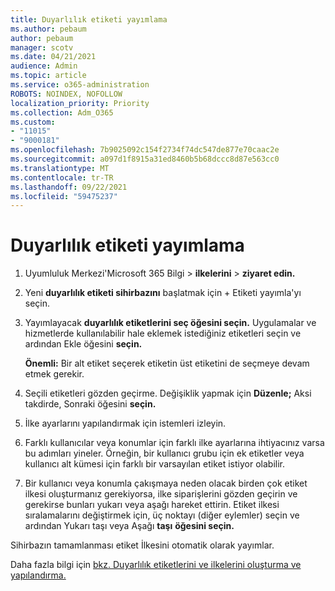 ```yaml
---
title: Duyarlılık etiketi yayımlama
ms.author: pebaum
author: pebaum
manager: scotv
ms.date: 04/21/2021
audience: Admin
ms.topic: article
ms.service: o365-administration
ROBOTS: NOINDEX, NOFOLLOW
localization_priority: Priority
ms.collection: Adm_O365
ms.custom:
- "11015"
- "9000181"
ms.openlocfilehash: 7b9025092c154f2734f74dc547de877e70caac2e
ms.sourcegitcommit: a097d1f8915a31ed8460b5b68dccc8d87e563cc0
ms.translationtype: MT
ms.contentlocale: tr-TR
ms.lasthandoff: 09/22/2021
ms.locfileid: "59475237"
---
```

# <a name="how-to-publish-a-sensitivity-label"></a>Duyarlılık etiketi yayımlama

1. Uyumluluk Merkezi'Microsoft 365 Bilgi > **ilkelerini**  >  **ziyaret edin.**

1. Yeni **duyarlılık etiketi sihirbazını** başlatmak için + Etiketi yayımla'yı seçin.

1. Yayımlayacak **duyarlılık etiketlerini seç öğesini seçin.** Uygulamalar ve hizmetlerde kullanılabilir hale eklemek istediğiniz etiketleri seçin ve ardından Ekle öğesini **seçin.**

    **Önemli:** Bir alt etiket seçerek etiketin üst etiketini de seçmeye devam etmek gerekir.

1. Seçili etiketleri gözden geçirme. Değişiklik yapmak için **Düzenle;** Aksi takdirde, Sonraki öğesini **seçin.**

1. İlke ayarlarını yapılandırmak için istemleri izleyin.

1. Farklı kullanıcılar veya konumlar için farklı ilke ayarlarına ihtiyacınız varsa bu adımları yineler. Örneğin, bir kullanıcı grubu için ek etiketler veya kullanıcı alt kümesi için farklı bir varsayılan etiket istiyor olabilir.

1. Bir kullanıcı veya konumla çakışmaya neden olacak birden çok etiket ilkesi oluşturmanız gerekiyorsa, ilke siparişlerini gözden geçirin ve gerekirse bunları yukarı veya aşağı hareket ettirin. Etiket ilkesi sıralamalarını değiştirmek için, üç noktayı (diğer eylemler) seçin ve ardından Yukarı taşı veya Aşağı **taşı** **öğesini seçin.**

Sihirbazın tamamlanması etiket İlkesini otomatik olarak yayımlar.

Daha fazla bilgi için [bkz. Duyarlılık etiketlerini ve ilkelerini oluşturma ve yapılandırma.](https://docs.microsoft.com/microsoft-365/compliance/create-sensitivity-labels)